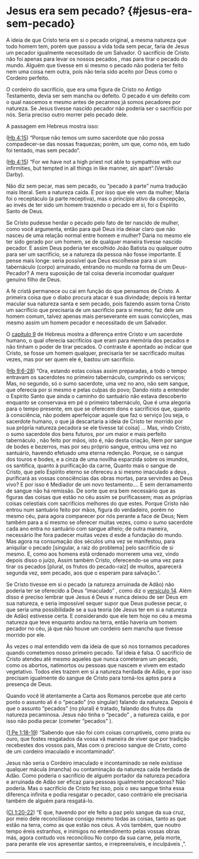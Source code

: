 # Jesus era sem pecado? {#jesus-era-sem-pecado}

A ideia de que Cristo teria em si o pecado original, a mesma natureza que todo homem tem, porém que passou a vida toda sem pecar, faria de Jesus um pecador igualmente necessitado de um Salvador. O sacrifício de Cristo não foi apenas para levar os nossos pecados , mas para tirar o pecado do mundo. Alguém que tivesse em si mesmo o pecado não poderia ter feito nem uma coisa nem outra, pois não teria sido aceito por Deus como o Cordeiro perfeito.

O cordeiro do sacrifício, que era uma figura de Cristo no Antigo Testamento, devia ser sem mancha ou defeito. O pecado é um defeito com o qual nascemos e mesmo antes de pecarmos já somos pecadores por natureza. Se Jesus tivesse nascido pecador não poderia ser o sacrifício por nós. Seria preciso outro morrer pelo pecado dele.

A passagem em Hebreus mostra isso:

([Hb 4:15](http://bibliaonline.com.br/acf/hb/4/15)) “Porque não temos um sumo sacerdote que não possa compadecer-se das nossas fraquezas; porém, um que, como nós, em tudo foi tentado, mas sem pecado“.

([Hb 4:15](http://bibliaonline.com.br/acf/hb/4/15)) “For we have not a high priest not able to sympathise with our infirmities, but tempted in all things in like manner, sin apart“.(Versão Darby).

Não diz sem pecar, mas sem pecado, ou “pecado à parte” numa tradução mais literal. Sem a natureza caída. É por isso que ele vem da mulher; Maria foi o receptáculo (a parte receptiva), mas o princípio ativo da concepção, ao invés de ter sido um homem trazendo o pecado em si, foi o Espírito Santo de Deus.

Se Cristo pudesse herdar o pecado pelo fato de ter nascido de mulher, como você argumenta, então para quê Deus iria deixar claro que não nasceu de uma relação normal entre homem e mulher? Daria no mesmo ele ter sido gerado por um homem, se de qualquer maneira tivesse nascido pecador. E assim Deus poderia ter escolhido João Batista ou qualquer outro para ser um sacrifício, se a natureza da pessoa não fosse importante. E pense mais longe: seria possível que Deus escolhesse para si um tabernáculo (corpo) arruinado, entrando no mundo na forma de um Deus-Pecador? A mera suposição de tal coisa deveria incomodar qualquer genuíno filho de Deus.

A fé cristã permanece ou cai em função do que pensamos de Cristo. A primeira coisa que o diabo procura atacar é sua divindade; depois irá tentar macular sua natureza santa e sem pecado, pois fazendo assim torna Cristo um sacrifício que precisaria de um sacrifício para si mesmo; faz dele um homem comum, talvez apenas mais perseverante em suas convicções, mas mesmo assim um homem pecador e necessitado de um Salvador.

O [capítulo 9](http://bibliaonline.com.br/acf/hb/9) de Hebreus mostra a diferença entre Cristo e um sacerdote humano, o qual oferecia sacrifícios que eram para memória dos pecados e não tinham o poder de tirar pecados. O contraste é apontado ao indicar que Cristo, se fosse um homem qualquer, precisaria ter se sacrificado muitas vezes, mas por ser quem ele é, bastou um sacrifício.

([Hb 9:6-28](http://bibliaonline.com.br/acf/hb/9/6-28)) “Ora, estando estas coisas assim preparadas, a todo o tempo entravam os sacerdotes no primeiro tabernáculo, cumprindo os serviços; Mas, no segundo, só o sumo sacerdote, uma vez no ano, não sem sangue, que oferecia por si mesmo e pelas culpas do povo; Dando nisto a entender o Espírito Santo que ainda o caminho do santuário não estava descoberto enquanto se conservava em pé o primeiro tabernáculo, Que é uma alegoria para o tempo presente, em que se oferecem dons e sacrifícios que, quanto à consciência, não podem aperfeiçoar aquele que faz o serviço [ou seja, o sacerdote humano, o que já descartaria a ideia de Cristo ter morrido por sua própria natureza pecadora se ele tivesse tal coisa] ... Mas, vindo Cristo, o sumo sacerdote dos bens futuros, por um maior e mais perfeito tabernáculo , não feito por mãos, isto é, não desta criação, Nem por sangue de bodes e bezerros, mas por seu próprio sangue, entrou uma vez no santuário, havendo efetuado uma eterna redenção. Porque, se o sangue dos touros e bodes, e a cinza de uma novilha esparzida sobre os imundos, os santifica, quanto à purificação da carne, Quanto mais o sangue de Cristo, que pelo Espírito eterno se ofereceu a si mesmo imaculado a deus , purificará as vossas consciências das obras mortas, para servirdes ao Deus vivo? E por isso é Mediador de um novo testamento.... E sem derramamento de sangue não há remissão. De sorte que era bem necessário que as figuras das coisas que estão no céu assim se purificassem; mas as próprias coisas celestiais com sacrifícios melhores do que estes. Porque Cristo não entrou num santuário feito por mãos, figura do verdadeiro, porém no mesmo céu, para agora comparecer por nós perante a face de Deus; Nem também para a si mesmo se oferecer muitas vezes, como o sumo sacerdote cada ano entra no santuário com sangue alheio; de outra maneira, necessário lhe fora padecer muitas vezes d esde a fundação do mundo. Mas agora na consumação dos séculos uma vez se manifestou, para aniquilar o pecado [singular, a raiz do problema] pelo sacrifício de si mesmo. E, como aos homens está ordenado morrerem uma vez, vindo depois disso o juízo, Assim também Cristo, oferecendo-se uma vez para tirar os pecados [plural, os frutos do pecado-raiz] de muitos, aparecerá segunda vez, sem pecado, aos que o esperam para salvação.”.

Se Cristo tivesse em si o pecado (a natureza arruinada de Adão) não poderia ter se oferecido a Deus “imaculado” , como diz o [versículo 14](http://bibliaonline.com.br/acf/hb/9/14). Além disso é preciso lembrar que Jesus é Deus e nunca deixou de ser Deus em sua natureza, e seria impossível sequer supor que Deus pudesse pecar, o que seria uma possibilidade se a sua teoria (de Jesus ter em si a natureza de Adão) estivesse certa. E considerando que ele tem hoje no céu a mesma natureza que teve enquanto andou na terra, então haveria um homem pecador no céu, já que não houve um cordeiro sem mancha que tivesse morrido por ele.

Às vezes o mal entendido vem da ideia de que só nos tornamos pecadores quando cometemos nosso primeiro pecado. Tal ideia é falsa. O sacrifício de Cristo atendeu até mesmo aqueles que nunca cometeram um pecado, como os abortos, natimortos ou pessoas que nascem e vivem em estado vegetativo. Todos eles trazem em si a natureza herdada de Adão, e por isso precisam igualmente do sangue de Cristo para torná-los aptos para a presença de Deus.

Quando você lê atentamente a Carta aos Romanos percebe que até certo ponto o assunto ali é o “pecado” (no singular) falando da natureza. Depois é que o assunto “pecados” (no plural) é tratado, falando dos frutos da natureza pecaminosa. Jesus não tinha o “pecado” , a natureza caída, e por isso não podia pecar (cometer “pecados” ).

([1 Pe 1:18-19](http://bibliaonline.com.br/acf/1pe/1/18-19)) “Sabendo que não foi com coisas corruptíveis, como prata ou ouro, que fostes resgatados da vossa vã maneira de viver que por tradição recebestes dos vossos pais, Mas com o precioso sangue de Cristo, como de um cordeiro imaculado e incontaminado“.

Jesus não seria o Cordeiro imaculado e incontaminado se nele existisse qualquer mácula (mancha) ou contaminação da natureza caída herdada de Adão. Como poderia o sacrifício de alguém portador da natureza pecadora e arruinada de Adão ser eficaz para pessoas igualmente pecadoras? Não poderia. Mas o sacrifício de Cristo fez isso, pois o seu sangue tinha essa diferença infinita e podia resgatar o pecador, caso contrário ele precisaria também de alguém para resgatá-lo.

([Cl 1:20-22](http://bibliaonline.com.br/acf/cl/1/20-22)) “E que, havendo por ele feito a paz pelo sangue da sua cruz, por meio dele reconciliasse consigo mesmo todas as coisas, tanto as que estão na terra, como as que estão nos céus. A vós também, que noutro tempo éreis estranhos, e inimigos no entendimento pelas vossas obras más, agora contudo vos reconciliou No corpo da sua carne, pela morte, para perante ele vos apresentar santos, e irrepreensíveis, e inculpáveis ,”.

*****